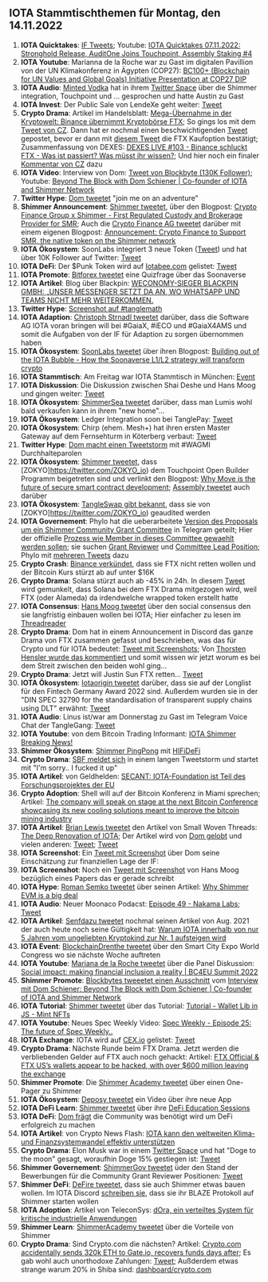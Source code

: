 ## IOTA Stammtischthemen für Montag, den 14.11.2022

1. **IOTA Quicktakes**: [IF Tweets](https://twitter.com/iota/status/1589558401608065026?s=20&t=p0b9tGAharZB0FUpZosxzw); Youtube: [IOTA Quicktakes 07.11.2022: Stronghold Release, AuditOne Joins Touchpoint, Assembly Staking #4](https://www.youtube.com/watch?v=c7OEFJJhMq8)
2. **IOTA Youtube**: Marianna de la Roche war zu Gast im digitalen Pavillion von der UN Klimakonferenz in Ägypten (COP27): [BC100+ (Blockchain for UN Values and Global Goals) Initiative Presentation at COP27 DIP](https://www.youtube.com/watch?v=wwC8FQ5-4ko&feature=youtu.be)
3. **IOTA Audio**: [Minted Vodka](https://twitter.com/MintedVodka) hat in ihrem [Twitter Space](https://twitter.com/MintedVodka/status/1589507616866435072?s=20&t=p0b9tGAharZB0FUpZosxzw) über die Shimmer integration, Touchpoint und ... gesprochen und hatte Austin zu Gast
4. **IOTA Invest**: Der Public Sale von LendeXe geht weiter: [Tweet](https://twitter.com/LendeXeFinance/status/1589963064782508033?s=20&t=p0b9tGAharZB0FUpZosxzw)
5. **Crypto Drama**: Artikel im Handelsblatt: [Mega-Übernahme in der Kryptowelt: Binance übernimmt Kryptobörse FTX](https://www.handelsblatt.com/finanzen/maerkte/devisen-rohstoffe/cyberdevisen-mega-uebernahme-in-der-kryptowelt-binance-uebernimmt-kryptoboerse-ftx/28796424.html); So gings los mit dem [Tweet von CZ](https://twitter.com/cz_binance/status/1589283421704290306?s=20&t=LMazQ1_FRgW98kVuA9_hTA). Dann hat er nochmal einen beschwichtigenden [Tweet](https://twitter.com/cz_binance/status/1589695556909424640?s=20&t=LMazQ1_FRgW98kVuA9_hTA) gepostet, bevor er dann mit [diesem Tweet](https://twitter.com/cz_binance/status/1590013613586411520?s=20&t=LMazQ1_FRgW98kVuA9_hTA) die FTX Kaufoption bestätigt; Zusammenfassung von DEXES: [DEXES LIVE #103 - Binance schluckt FTX - Was ist passiert? Was müsst ihr wissen?](https://www.youtube.com/watch?v=7hbpCHzIyeE); Und hier noch ein finaler [Kommentar von CZ](https://twitter.com/cz_binance/status/1590351182513729544) dazu
6. **IOTA Video**: Interview von Dom: [Tweet von Blockbyte (130K Follower)](https://twitter.com/blockbytescom/status/1590094298422599680?s=20&t=LWJP6SoT3jT2DOQon3d2pw); Youtube: [Beyond The Block with Dom Schiener | Co-founder of IOTA and Shimmer Network](https://www.youtube.com/watch?v=bEYphwsNHrc)
7. **Twitter Hype**: [Dom tweetet](https://twitter.com/DomSchiener/status/1590021649168224257?s=20&t=LWJP6SoT3jT2DOQon3d2pw) "join me on an adventure"
8. **Shimmer Announcement**: [Shimmer tweetet](https://twitter.com/shimmernet/status/1589981071164440576?s=20&t=LWJP6SoT3jT2DOQon3d2pw), über den Blogpost: [Crypto Finance Group x Shimmer - First Regulated Custody and Brokerage Provider for SMR](https://blog.shimmer.network/crypto-finance-group-x-shimmer/); Auch die [Crypto Finance AG tweetet](https://twitter.com/CryptoFinanceAG/status/1589984708372627456?s=20&t=LWJP6SoT3jT2DOQon3d2pw) darüber mit einem eigenen Blogpost: [Announcement: Crypto Finance to Support SMR, the native token on the Shimmer network](https://www.cryptofinance.ch/news-announcement-crypto-finance-to-support-smr/)
9. **IOTA Ökosystem**: SoonLabs integriert 3 neue Token ([Tweet](https://twitter.com/soon_labs/status/1589867504146714626?s=20&t=LMazQ1_FRgW98kVuA9_hTA)) und hat über 10K Follower auf Twitter: [Tweet](https://twitter.com/soon_labs/status/1590062864383234048?s=20&t=LWJP6SoT3jT2DOQon3d2pw)
10. **IOTA DeFi**: Der $Punk Token wird auf [Iotabee.com](iotabee.com) gelistet: [Tweet](https://twitter.com/IotaPunks_71/status/1589958448103333888?s=20&t=LWJP6SoT3jT2DOQon3d2pw)
11. **IOTA Promote**: [Bitforex tweetet](https://twitter.com/bitforexcom/status/1589890466840985600?s=20&t=LMazQ1_FRgW98kVuA9_hTA) eine Quizfrage über das Soonaverse
12. **IOTA Artikel**: Blog über Blackpin: [WECONOMY-SIEGER BLACKPIN GMBH: „UNSER MESSENGER SETZT DA AN, WO WHATSAPP UND TEAMS NICHT MEHR WEITERKOMMEN.](https://www.staufen.ag/weconomy-sieger-blackpin-gmbh-unser-messenger-setzt-da-an-wo-whatsapp-und-teams-nicht-mehr-weiterkommen/)
13. **Twitter Hype**: [Screenshot auf #tanglemath](https://twitter.com/Vrom14286662/status/1590058609635110912?s=20&t=LMazQ1_FRgW98kVuA9_hTA)
14. **IOTA Adaption**: [Christoph Strnadl tweetet](https://twitter.com/archimate/status/1589709369566171138?s=20&t=LfxtJc0nZf_lbBWe1Q4VIA) darüber, dass die Software AG IOTA voran bringen will bei #GaiaX, #iECO und #GaiaX4AMS und somit die Aufgaben von der IF für Adaption zu sorgen übernommen haben
15. **IOTA Ökosystem**: [SoonLabs tweetet](https://twitter.com/soon_labs/status/1590220780650254336?s=20&t=LfxtJc0nZf_lbBWe1Q4VIA) über ihren Blogpost: [Building out of the IOTA Bubble - How the Soonaverse L1/L2 strategy will transform crypto](https://soonlabs.medium.com/building-out-of-the-iota-bubble-2cafdb784017)
16. **IOTA Stammtisch**: Am Freitag war IOTA Stammtisch in München: [Event](https://www.meetup.com/de-DE/iota-muc/events/288654602/)
17. **IOTA Diskussion**: Die Diskussion zwischen Shai Deshe und Hans Moog und gingen weiter: [Tweet](https://twitter.com/DesheShai/status/1589888927535493121?s=20&t=NAAADsrshXZtTVsWcf25AQ)
18. **IOTA Ökosystem**: [ShimmerSea tweetet](https://twitter.com/ShimmerSeaDEX/status/1590245302942007296?t=xr6YXT7trmJvL6UjGtjRpA&s=19) darüber, dass man Lumis wohl bald verkaufen kann in ihrem "new home"...
19. **IOTA Ökosystem**: Ledger Integration soon bei TanglePay: [Tweet](https://twitter.com/tanglepaycom/status/1590266344578379777?s=20&t=LfxtJc0nZf_lbBWe1Q4VIA)
20. **IOTA Ökosystem**: Chirp (ehem. Mesh+) hat ihren ersten Master Gateway auf dem Fernsehturm in Köterberg verbaut: [Tweet](https://twitter.com/ChirpIoT/status/1590301171301814272?s=20&t=LfxtJc0nZf_lbBWe1Q4VIA)
21. **Twitter Hype**: [Dom macht einen Tweetstorm](https://twitter.com/DomSchiener/status/1590301949702066177?s=20&t=U1kJnwMYguwHcOuGjegOuA) mit #WAGMI Durchhalteparolen
22. **IOTA Ökosystem**: [Shimmer tweetet](https://twitter.com/shimmernet/status/1590343460581965824?s=20&t=LfxtJc0nZf_lbBWe1Q4VIA), dass [ZOKYO]https://twitter.com/ZOKYO_io) dem Touchpoint Open Builder Programm beigetreten sind und verlinkt den Blogpost: [Why Move is the future of secure smart contract development](https://medium.com/@zokyo.io/why-move-is-the-future-of-secure-smart-contract-development-7a219e37e00b); [Assembly tweetet](https://twitter.com/assembly_net/status/1590346473631367169?s=20&t=FC-JZbNlO23qtF57H72ZPQ) auch darüber
23. **IOTA Ökosystem**: [TangleSwap gibt bekannt](https://twitter.com/TangleSwapE/status/1590346780809760773?s=20&t=bZSkL1p0jFcq4aBp1oYf7w), dass sie von [ZOKYO]https://twitter.com/ZOKYO_io) geaudited werden
24. **IOTA Governement**: Phylo hat die ueberarbeitete [Version des Proposals um ein Shimmer Community Grant Committee](https://govern.iota.org/t/shimmer-community-grant-committee-version-2/1437) in Telegram geteilt; Hier der offizielle [Prozess wie Member in dieses Committee gewaehlt werden sollen](https://govern.iota.org/t/community-grant-committee-selection-proccess-specification/1436); sie suchen [Grant Reviewer](https://govern.iota.org/c/shimmer-governance-proposals/community-treasury-grant-reviewer-applications/58) und [Committee Lead Position](https://govern.iota.org/c/shimmer-governance-proposals/shimmer-community-treasury-coommittee-lead-appli/59); Phylo mit [mehreren Tweets](https://twitter.com/PhyloIota/status/1590696939003449345?s=20&t=1lk0e9rVz224tYbGOq388A) dazu
25. **Crypto Crash**: [Binance verkündet](https://twitter.com/binance/status/1590449161069268992?s=20&t=0XQC_uGj-H0V6kUYaF_gjA), dass sie FTX nicht retten wollen und der Bitcoin Kurs stürzt ab auf unter $16K
26. **Crypto Drama**: Solana stürzt auch ab -45% in 24h. In diesem [Tweet](https://twitter.com/weremeow/status/1590461628864397312?s=20&t=-_V6_lM9N4X_c8cEMzo2Jw) wird gemunkelt, dass Solana bei dem FTX Drama mitgezogen wird, weil FTX (oder Alameda) da irdendwelche wrapped token erstellt hatte 
27. **IOTA Consensus**: [Hans Moog tweetet](https://twitter.com/hus_qy/status/1590476404776669185?s=20&t=-_V6_lM9N4X_c8cEMzo2Jw) über den social consensus den sie langfristig einbauen wollen bei IOTA; Hier einfacher zu lesen im [Threadreader](https://threadreaderapp.com/thread/1590476404776669185.html)
28. **Crypto Drama**: Dom hat in einem Announcement in Discord das ganze Drama von FTX zusammen gefasst und beschrieben, was das für Crypto und für IOTA bedeutet: [Tweet mit Screenshots](https://twitter.com/Vrom14286662/status/1590594305424773120?s=20&t=-_V6_lM9N4X_c8cEMzo2Jw); Von [Thorsten Hensler wurde das kommentiert](https://twitter.com/theissler/status/1590662594863706112?s=20&t=9-taEyMbtVtLbeIe_UtQJg) und somit wissen wir jetzt worum es bei dem Streit zwischen den beiden wohl ging...
29. **Crypto Drama**: Jetzt will Justin Sun FTX retten... [Tweet](https://twitter.com/justinsuntron/status/1590585495649923073?s=20&t=I49vTYAaUoV7S87ecHY4Ag)
30. **IOTA Ökosystem**: [Iotaorigin tweetet](https://twitter.com/origin_iota/status/1590649848084123649?s=20&t=EK17upg2HF3W2CL5Oa7HJg) darüber, dass sie auf der Longlist für den Fintech Germany Award 2022 sind. Außerdem wurden sie in der "DIN SPEC 32790 for the standardisation of transparent supply chains using DLT" erwähnt: [Tweet](https://twitter.com/origin_iota/status/1586019756603502592?s=20&t=VH-xejQH9C6Jzdy55ncZVQ)
31. **IOTA Audio**: Linus ist/war am Donnerstag zu Gast im Telegram Voice Chat der TangleGang: [Tweet](https://twitter.com/GangTangleTalk/status/1590676739260547072?s=20&t=EK17upg2HF3W2CL5Oa7HJg)
32. **IOTA Youtube**: von dem Bitcoin Trading Informant: [IOTA Shimmer Breaking News!](https://www.youtube.com/watch?v=QbQ-2zXBQRY)
33. **Shimmer Ökosystem**: [Shimmer PingPong](https://twitter.com/shimmernet/status/1590702703310577664?s=20&t=1lk0e9rVz224tYbGOq388A) mit [HIFiDeFi](https://twitter.com/HiFiDeFi)
34. **Crypto Drama**: [SBF meldet sich](https://twitter.com/SBF_FTX/status/1590709166515310593?s=20&t=v0--ZgkLVSNmaXWUafcwWw) in einem langen Tweetstorm und startet mit "I'm sorry.. I fucked it up"
35. **IOTA Artikel**: von Geldhelden: [SECANT: IOTA-Foundation ist Teil des Forschungsprojektes der EU](https://geldhelden.org/secant-iota-foundation-ist-teil-des-forschungsprojektes-der-eu/?cn-reloaded=1)
36. **Crypto Adoption**: Shell will auf der Bitcoin Konferenz in Miami sprechen; Artikel: [The company will speak on stage at the next Bitcoin Conference showcasing its new cooling solutions meant to improve the bitcoin mining industry](https://bitcoinmagazine.com/business/shell-signs-two-year-sponsorship-with-bitcoin-magazine)
37. **IOTA Artikel**: [Brian Lewis tweetet](https://twitter.com/BrianLewisMDMPH/status/1590751944033079296?s=20&t=9-taEyMbtVtLbeIe_UtQJg) den Artikel von Small Woven Threads: [The Deep Renovation of IOTA](https://smallwoventhreads.medium.com/the-deep-renovation-of-iota-696a87b1ad1a); Der Artikel wird von [Dom gelobt](https://twitter.com/DomSchiener/status/1590767153044938752?s=20&t=IEpn0uCZMzlI1sc2GWIFMA) und vielen anderen: [Tweet](https://twitter.com/gregmart/status/1590799382567620608?s=20&t=IEpn0uCZMzlI1sc2GWIFMA); [Tweet](https://twitter.com/HolgerKoether/status/1591015725426421760?s=20&t=m6EuBHcuBM4d9rfSYYOf2w)
38. **IOTA Screenshot**: Ein [Tweet mit Screenshot](https://twitter.com/Vrom14286662/status/1590755673524305920?s=20&t=9-taEyMbtVtLbeIe_UtQJg) über Dom seine Einschätzung zur finanziellen Lage der IF: 
39. **IOTA Screenshot**: Noch ein [Tweet mit Screenshot](https://twitter.com/Vrom14286662/status/1590756598632153089?s=20&t=9-taEyMbtVtLbeIe_UtQJg) von Hans Moog bezüglich eines Papers das er gerade schreibt
40. **IOTA Hype**: [Roman Semko tweetet](https://twitter.com/romansemko/status/1590696695284740098?s=20&t=3eauqCi3GmbgyMB2DCCswA) über seinen Artikel: [Why Shimmer EVM is a big deal](https://romansemko.medium.com/why-shimmer-evm-is-a-big-deal-af71d8a6aa12)
41. **IOTA Audio**: Neuer Moonaco Podacst: [Episode 49 - Nakama Labs](https://open.spotify.com/episode/0HbXeBYbpa3IInNaROsDOa?si=KXxQBnRBRRiZLRsRibgzmw&nd=1); [Tweet](https://twitter.com/MoonacoPodcast/status/1590663914953416709?s=20&t=3eauqCi3GmbgyMB2DCCswA)
42. **IOTA Artikel**: [Senfdazu tweetet](https://twitter.com/SenfdaTzu/status/1590628327278055424?s=20&t=IEpn0uCZMzlI1sc2GWIFMA) nochmal seinen Artikel von Aug. 2021 der auch heute noch seine Gültigkeit hat: [Warum IOTA innerhalb von nur 5 Jahren vom ungeliebten Kryptokind zur Nr. 1 aufsteigen wird](https://medium.com/@SenfdaTzu/warum-iota-innerhalb-von-nur-5-jahren-vom-ungeliebten-kryptokind-zur-nr-1-aufsteigen-wird-b8509ccc854d)
43. **IOTA Event**: [BlockchainDrenthe tweetet](https://twitter.com/BclDrenthe/status/1590833212531806208?s=20&t=IEpn0uCZMzlI1sc2GWIFMA) über den Smart City Expo World Congress wo sie nächste Woche auftreten
44. **IOTA Youtube**: [Mariana de la Roche tweetet](https://twitter.com/Marianadlrw/status/1590971695590166528?s=20&t=IEpn0uCZMzlI1sc2GWIFMA) über die Panel Diskussion: [Social impact: making financial inclusion a reality | BC4EU Summit 2022](https://www.youtube.com/watch?v=23ZxDNVX9rg)
45. **Shimmer Promote**: [Blockbytes tweeetet einen Ausschnitt](https://twitter.com/blockbytescom/status/1590403826691248130?s=20&t=m6EuBHcuBM4d9rfSYYOf2w) vom [Interview mit Dom Schiener: Beyond The Block with Dom Schiener | Co-founder of IOTA and Shimmer Network](https://www.youtube.com/watch?v=bEYphwsNHrc)
46. **IOTA Tutorial**: [Shimmer tweetet](https://twitter.com/shimmernet/status/1590977636490248194?s=20&t=Px_VYaKlFPoMSVUJrfMZvA) über das Tutorial: [Tutorial - Wallet Lib in JS - Mint NFTs](https://www.youtube.com/watch?v=amActLy9at4)
47. **IOTA Youtube**: Neues Spec Weekly Video: [Spec Weekly - Episode 25: The future of Spec Weekly..](https://www.youtube.com/watch?v=f2qU4xVyS_E)
48. **IOTA Exchange**: IOTA wird auf [CEX.io](https://cex.io/) gelistet: [Tweet](https://twitter.com/cex_io/status/1591083342866399232?s=20&t=zaVl__NNRVdSoxvqYd2Y9w)
49. **Crypto Drama**: Nächste Runde beim FTX Drama. Jetzt werden die verbliebenden Gelder auf FTX auch noch gehackt: Artikel: [FTX Official & FTX US’s wallets appear to be hacked, with over $600 million leaving the exchange](https://unusualwhales.com/news/ftx-official-ftx-uss-wallets-appear-to-be-hacked-with-over-600-million-leaving-the-exchange)
50. **Shimmer Promote**: Die [Shimmer Academy tweetet](https://twitter.com/shimmer_academy/status/1590413377188560896?s=20&t=zaVl__NNRVdSoxvqYd2Y9w) über einen One-Pager zu Shimmer
51. **IOTA Ökosystem**: [Deposy tweetet](https://twitter.com/deposyproject/status/1591084733408358403?s=20&t=zaVl__NNRVdSoxvqYd2Y9w) ein Video über ihre neue App
52. **IOTA DeFi Learn**: [Shimmer tweetet](https://twitter.com/shimmernet/status/1591385317956734977?s=20&t=z7sPgZjGtq4igfoKu1A1uQ) über ihre [DeFi Education Sessions](https://www.youtube.com/playlist?list=PLMbc46iGTB_TqmvVOYniwUaYZnvvi3xAn)
53. **IOTA DeFi**: [Dom frägt](https://twitter.com/DomSchiener/status/1591022145156829184?s=20&t=z7sPgZjGtq4igfoKu1A1uQ) die Community was benötigt wird um DeFi erfolgreich zu machen
54. **IOTA Artikel**: von Crypto News Flash: [IOTA kann den weltweiten Klima- und Finanzsystemwandel effektiv unterstützen](https://www.crypto-news-flash.com/de/iota-den-wandel-des-klima-und-finanzsystems-unterstuetzen-kann/)
55. **Crypto Drama**: Elon Musk war in einem [Twitter Space](https://twitter.com/HypeManAlex/status/1591334633504808960?s=20&t=z7sPgZjGtq4igfoKu1A1uQ) und hat "Doge to the moon" gesagt, woraufhin Doge 15% gestiegen ist: [Tweet](https://twitter.com/CryptoVinco/status/1591337397538549760?s=20&t=z7sPgZjGtq4igfoKu1A1uQ)
56. **Shimmer Governement**: [ShimmerGov tweetet](https://twitter.com/ShimmerGov/status/1591185904181612544?s=20&t=z7sPgZjGtq4igfoKu1A1uQ) üder den Stand der Bewerbungen für die Community Grant Reviewer Positionen: [Tweet](https://twitter.com/ShimmerGov/status/1591185904181612544?s=20&t=z7sPgZjGtq4igfoKu1A1uQ)
57. **Shimmer DeFi**: [DeFire tweetet](https://twitter.com/DeFIRE_org/status/1589564248493113349?s=20&t=z7sPgZjGtq4igfoKu1A1uQ), dass sie auch Shimmer etwas bauen wollen. Im IOTA Discord [schreiben sie](https://discordapp.com/channels/397872799483428865/918064808383877130/1040715417045446696), dass sie ihr BLAZE Protokoll auf Shimmer starten wollen
58. **IOTA Adoption**: Artikel von TeleconSys: [dOra, ein verteiltes System für kritische industrielle Anwendungen](https://magazine.teleconsys.it/dora)
59. **Shimmer Learn**: [ShimmerAcademy tweetet](https://twitter.com/shimmer_academy/status/1591452825716142082?s=20&t=z7sPgZjGtq4igfoKu1A1uQ) über die Vorteile von Shimmer
60. **Crypto Drama**: Sind Crypto.com die nächsten? Artikel: [Crypto.com accidentally sends 320k ETH to Gate.io, recovers funds days after](https://cointelegraph.com/news/crypto-com-accidentally-sends-320k-eth-to-gate-io-recovers-funds-days-after); Es gab wohl auch unorthodoxe Zahlungen: [Tweet](https://twitter.com/adamscochran/status/1591632043880124418?s=20&t=Dx-OXOF3931dZISkMN-TXg); Außderdem etwas strange warum 20% in Shiba sind: [dashboard/crypto.com](https://portfolio.nansen.ai/dashboard/crypto.com)






